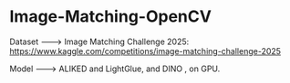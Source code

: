 # Image-Matching-OpenCV

Dataset ---> Image Matching Challenge 2025: https://www.kaggle.com/competitions/image-matching-challenge-2025

Model --->  ALIKED and LightGlue, and DINO , on GPU. 


